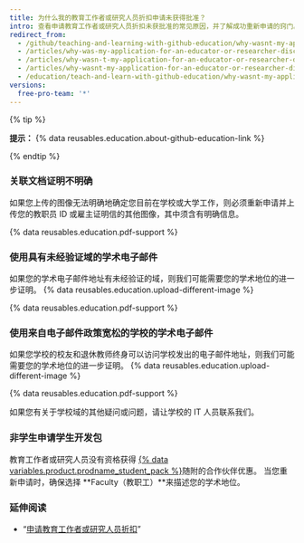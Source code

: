 ```yaml
---
title: 为什么我的教育工作者或研究人员折扣申请未获得批准？
intro: 查看申请教育工作者或研究人员折扣未获批准的常见原因，并了解成功重新申请的窍门。
redirect_from:
  - /github/teaching-and-learning-with-github-education/why-wasnt-my-application-for-an-educator-or-researcher-discount-approved
  - /articles/why-was-my-application-for-an-educator-or-researcher-discount-denied/
  - /articles/why-wasn-t-my-application-for-an-educator-or-researcher-discount-approved
  - /articles/why-wasnt-my-application-for-an-educator-or-researcher-discount-approved
  - /education/teach-and-learn-with-github-education/why-wasnt-my-application-for-an-educator-or-researcher-discount-approved
versions:
  free-pro-team: '*'
---
```

{% tip %}

**提示：** {% data reusables.education.about-github-education-link %}

{% endtip %}

### 关联文档证明不明确

如果您上传的图像无法明确地确定您目前在学校或大学工作，则必须重新申请并上传您的教职员 ID 或雇主证明信的其他图像，其中须含有明确信息。

{% data reusables.education.pdf-support %}

### 使用具有未经验证域的学术电子邮件

如果您的学术电子邮件地址有未经验证的域，则我们可能需要您的学术地位的进一步证明。 {% data reusables.education.upload-different-image %}

{% data reusables.education.pdf-support %}

### 使用来自电子邮件政策宽松的学校的学术电子邮件

如果您学校的校友和退休教师终身可以访问学校发出的电子邮件地址，则我们可能需要您的学术地位的进一步证明。 {% data reusables.education.upload-different-image %}

{% data reusables.education.pdf-support %}

如果您有关于学校域的其他疑问或问题，请让学校的 IT 人员联系我们。

### 非学生申请学生开发包

教育工作者或研究人员没有资格获得 [{% data variables.product.prodname_student_pack %}](https://education.github.com/pack)随附的合作伙伴优惠。 当您重新申请时，确保选择 **Faculty（教职工）**来描述您的学术地位。

### 延伸阅读

- “[申请教育工作者或研究人员折扣](/education/teach-and-learn-with-github-education/apply-for-an-educator-or-researcher-discount)”
